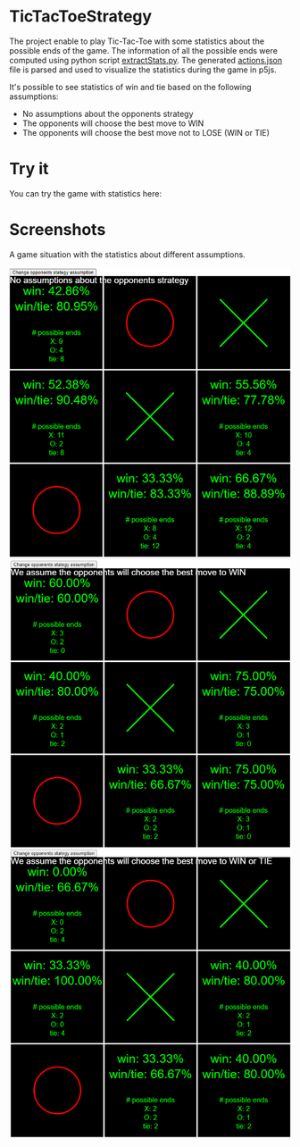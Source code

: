 # TicTacToeStrategy

The project enable to play Tic-Tac-Toe with some statistics about the possible ends of the game. The information of all the possible ends were computed using python script [extractStats.py](https://github.com/adebiasi/TicTacToeStrategy/blob/main/extractStats.py). The generated [actions.json](https://github.com/adebiasi/TicTacToeStrategy/blob/main/actions.json) file is parsed and used to visualize the statistics during the game in p5js.

It's possible to see statistics of win and tie based on the following assumptions:

- No assumptions about the opponents strategy
- The opponents will choose the best move to WIN
- The opponents will choose the best move not to LOSE (WIN or TIE)

# Try it

You can try the game with statistics here:


# Screenshots
A game situation with the statistics about different assumptions.

![No assumptions](https://github.com/adebiasi/TicTacToeStrategy/blob/main/imgs/stats_no_ass.png)
![Win assumption](https://github.com/adebiasi/TicTacToeStrategy/blob/main/imgs/stats_win_ass.png)
![Win or tie assumption](https://github.com/adebiasi/TicTacToeStrategy/blob/main/imgs/stats_win_tie_ass.png)
